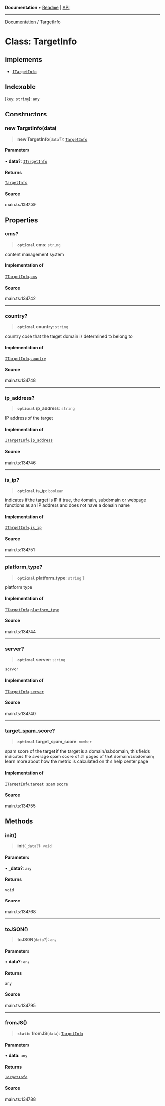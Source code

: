 **Documentation** • [Readme](../README.md) \| [API](../globals.md)

***

[Documentation](../README.md) / TargetInfo

# Class: TargetInfo

## Implements

- [`ITargetInfo`](../interfaces/ITargetInfo.md)

## Indexable

 \[`key`: `string`\]: `any`

## Constructors

### new TargetInfo(data)

> **new TargetInfo**(`data`?): [`TargetInfo`](TargetInfo.md)

#### Parameters

• **data?**: [`ITargetInfo`](../interfaces/ITargetInfo.md)

#### Returns

[`TargetInfo`](TargetInfo.md)

#### Source

main.ts:134759

## Properties

### cms?

> **`optional`** **cms**: `string`

content management system

#### Implementation of

[`ITargetInfo`](../interfaces/ITargetInfo.md).[`cms`](../interfaces/ITargetInfo.md#cms)

#### Source

main.ts:134742

***

### country?

> **`optional`** **country**: `string`

country code that the target domain is determined to belong to

#### Implementation of

[`ITargetInfo`](../interfaces/ITargetInfo.md).[`country`](../interfaces/ITargetInfo.md#country)

#### Source

main.ts:134748

***

### ip\_address?

> **`optional`** **ip\_address**: `string`

IP address of the target

#### Implementation of

[`ITargetInfo`](../interfaces/ITargetInfo.md).[`ip_address`](../interfaces/ITargetInfo.md#ip_address)

#### Source

main.ts:134746

***

### is\_ip?

> **`optional`** **is\_ip**: `boolean`

indicates if the target is IP
if true, the domain, subdomain or webpage functions as an IP address and does not have a domain name

#### Implementation of

[`ITargetInfo`](../interfaces/ITargetInfo.md).[`is_ip`](../interfaces/ITargetInfo.md#is_ip)

#### Source

main.ts:134751

***

### platform\_type?

> **`optional`** **platform\_type**: `string`[]

platform type

#### Implementation of

[`ITargetInfo`](../interfaces/ITargetInfo.md).[`platform_type`](../interfaces/ITargetInfo.md#platform_type)

#### Source

main.ts:134744

***

### server?

> **`optional`** **server**: `string`

server

#### Implementation of

[`ITargetInfo`](../interfaces/ITargetInfo.md).[`server`](../interfaces/ITargetInfo.md#server)

#### Source

main.ts:134740

***

### target\_spam\_score?

> **`optional`** **target\_spam\_score**: `number`

spam score of the target
if the target is a domain/subdomain, this fields indicates the average spam score of all pages of that domain/subdomain;
learn more about how the metric is calculated on this help center page

#### Implementation of

[`ITargetInfo`](../interfaces/ITargetInfo.md).[`target_spam_score`](../interfaces/ITargetInfo.md#target_spam_score)

#### Source

main.ts:134755

## Methods

### init()

> **init**(`_data`?): `void`

#### Parameters

• **\_data?**: `any`

#### Returns

`void`

#### Source

main.ts:134768

***

### toJSON()

> **toJSON**(`data`?): `any`

#### Parameters

• **data?**: `any`

#### Returns

`any`

#### Source

main.ts:134795

***

### fromJS()

> **`static`** **fromJS**(`data`): [`TargetInfo`](TargetInfo.md)

#### Parameters

• **data**: `any`

#### Returns

[`TargetInfo`](TargetInfo.md)

#### Source

main.ts:134788
